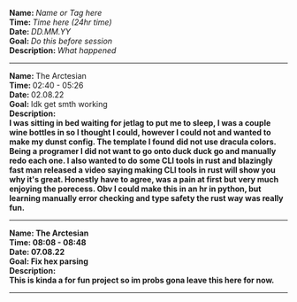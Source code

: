<strong>Name: </strong><em>Name or Tag here</em> 
<br>
<strong>Time: </strong>  <em>Time here (24hr time)</em> 
<br>
<strong>Date: </strong>  <em>DD.MM.YY</em> 
<br>
<strong>Goal: </strong> <em>Do this before session </em>
<br>
<strong>Description: </strong> <em>What happened</em>

<hr>

<strong>Name: </strong> The Arctesian
<br>
<strong>Time: </strong>  02:40 - 05:26
<br>
<strong>Date: </strong>  02.08.22
<br>
<strong>Goal: </strong> Idk get smth working
<br>
<strong>Description:
<br>
I was sitting in bed waiting for jetlag to put me to sleep, I was a couple wine bottles in so I thought I could, however I could not and wanted to make my dunst config. The template I found did not use dracula colors. Being a programer I did not want to go onto duck duck go and manually redo each one. I also wanted to do some CLI tools in rust and blazingly fast man released a video saying making CLI tools in rust will show you why it's great. Honestly have to agree, was a pain at first but very much enjoying the porecess. Obv I could make this in an hr in python, but learning manually error checking and type safety the rust way was really fun.

<hr>

<strong>Name: </strong> The Arctesian
<br>
<strong>Time: </strong>  08:08 - 08:48
<br>
<strong>Date: </strong>  07.08.22
<br>
<strong>Goal: </strong> Fix hex parsing
<br>
<strong>Description:
<br>
This is kinda a for fun project so im probs gona leave this here for now. 
<hr>

